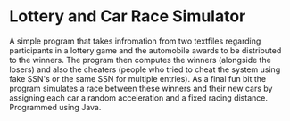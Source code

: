 # Lottery and Car Race Simulator

A simple program that takes infromation from two textfiles regarding participants in a lottery game and the automobile awards to be distributed to the winners. The program then computes the winners (alongside the losers) and also the cheaters (people who tried to cheat the system using fake SSN's or the same SSN for multiple entries). As a final fun bit the program simulates a race between these winners and their new cars by assigning each car a random acceleration and a fixed racing distance. Programmed using Java.
